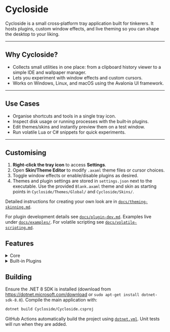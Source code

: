# Cycloside

Cycloside is a small cross‑platform tray application built for tinkerers. It hosts plugins, custom window effects, and live theming so you can shape the desktop to your liking.

---

## Why Cycloside?

* Collects small utilities in one place: from a clipboard history viewer to a simple IDE and wallpaper manager.
* Lets you experiment with window effects and custom cursors.
* Works on Windows, Linux, and macOS using the Avalonia UI framework.

---

## Use Cases

* Organise shortcuts and tools in a single tray icon.
* Inspect disk usage or running processes with the built‑in plugins.
* Edit themes/skins and instantly preview them on a test window.
* Run volatile Lua or C# snippets for quick experiments.

---

## Customising

1.  **Right‑click the tray icon** to access **Settings**.
2.  Open **Skin/Theme Editor** to modify `.axaml` theme files or cursor choices.
3.  Toggle window effects or enable/disable plugins as desired.
4.  Themes and plugin settings are stored in `settings.json` next to the executable.
    Use the provided `Blank.axaml` theme and skin as starting points in
    `Cycloside/Themes/Global/` and `Cycloside/Skins/`.

Detailed instructions for creating your own look are in
[`docs/theming-skinning.md`](docs/theming-skinning.md).

For plugin development details see [`docs/plugin-dev.md`](docs/plugin-dev.md).
Examples live under [`docs/examples/`](docs/examples/).
For volatile scripting see [`docs/volatile-scripting.md`](docs/volatile-scripting.md).

## Features

<details><summary>Core</summary>

* Built-in plugin system with hot reload. Sample modules include a clock overlay,
    MP3 player, macro recorder (Windows only), text editor, wallpaper changer,
    widget host, Winamp visualizer host, a tracker module player and a simple
    command shell.
* Workspace profiles remember your wallpaper and plugin states for quick swaps.
* Run Lua or C# snippets as volatile scripts straight from the tray menu.
* Cross-platform auto-start and settings stored in `settings.json`.
* Rolling log files capture errors and plugin crashes with tray notifications.
* Generate new plugins via `dotnet run -- --newplugin` or from **Settings → Generate New Plugin**. Add `--with-tests` to scaffold a test project.
* Plugins communicate through a publish/subscribe bus and a remote HTTP API for
    triggering events, switching profiles or applying themes programmatically.
* Global hotkeys work on Windows, Linux and macOS.
* Hotkeys can be edited from the new Hotkey Settings window.
* Built-in skin/theme engine with a live editor and custom cursors.
* Preview skins before applying them thanks to the Skin Preview window. A sample
    `SolarizedDark` skin is included.
* GUI plugin manager to toggle and reload plugins or open the plugin folder.
* Plugin marketplace downloads and verifies modules from remote feeds.
* Skinnable widgets surface plugin features directly on the desktop.
* Window effects like wobbly windows or drop shadows are plugin friendly.
* Optional auto-update helper swaps in new versions using a checksum.
* Dedicated logs menu surfaces recent errors from the tray.
* A unified workspace shows compatible plugins as tabs or docked panels.

</details>

<details><summary>Built-in Plugins</summary>

| Plugin                   | Description                                                                              |
| ------------------------ | ---------------------------------------------------------------------------------------- |
| `ClipboardManagerPlugin` | Stores clipboard history in a window and broadcasts changes on `bus:clipboard`.          |
| `DateTimeOverlayPlugin`  | Small always-on-top window showing the current time.                                     |
| `DiskUsagePlugin`        | Visualises folder sizes in a tree view.                                                  |
| `EnvironmentEditorPlugin`| Edits environment variables at runtime (Process scope only on Linux/macOS).              |
| `FileWatcherPlugin`      | Watches a directory and logs file system events.                                         |
| `JezzballPlugin`         | Simple recreation of the classic game.                                                   |
| `LogViewerPlugin`        | Tails a log file and filters lines on the fly.                                           |
| `NotificationCenterPlugin`| Aggregates messages broadcast via `NotificationCenter`.                                  |
| `MP3PlayerPlugin`        | Basic audio player built on NAudio.                                                      |
| `MacroPlugin`            | Records keyboard macros and saves them to disk. Playback is Windows-only.                |
| `ModTrackerPlugin`       | Plays and inspects tracker module files (MOD, IT, XM, etc.).                             |
| `ProcessMonitorPlugin`   | Lists running processes with CPU and memory usage.                                       |
| `QBasicRetroIDEPlugin`   | Minimal IDE for creating QBasic-style programs. Includes an option to launch QB64 for editing. |
| `ScreenSaverPlugin`      | Runs full-screen screensavers after a period of inactivity.                              |
| `TaskSchedulerPlugin`    | Schedules tasks with cron-style expressions.                                             |
| `TextEditorPlugin`       | Notepad-like editor supporting multiple files.                                           |
| `TerminalPlugin`         | Run shell commands in a simple console window.                                           |
| `WallpaperPlugin`        | Changes the desktop wallpaper periodically.                                              |
| `WidgetHostPlugin`       | Hosts small widgets inside dockable panels.                                              |
| `WinampVisHostPlugin`    | Runs Winamp AVS visualisation presets.                                                   |

</details>

## Building

Ensure the .NET 8 SDK is installed (download from https://dotnet.microsoft.com/download or `sudo apt-get install dotnet-sdk-8.0`). Compile the main application with:

```bash
dotnet build Cycloside/Cycloside.csproj
```

GitHub Actions automatically build the project using
[`dotnet.yml`](.github/workflows/dotnet.yml). Unit tests will run when they are
added.

